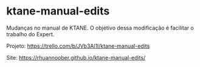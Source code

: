# ktane-manual-edits
Mudanças no manual de KTANE. O objetivo dessa modificação é facilitar o trabalho do Expert.

Projeto: https://trello.com/b/JVb3Al1l/ktane-manual-edits

Site: https://rhuannoober.github.io/ktane-manual-edits/

